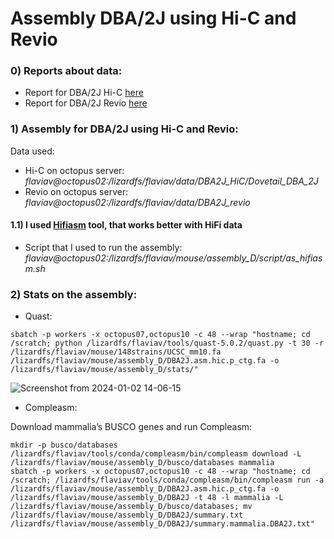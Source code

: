 # Assembly DBA/2J using Hi-C and Revio

### 0) Reports about data:
- Report for DBA/2J Hi-C [here](https://www.dropbox.com/home/97_Dovetail_Sequencing?di=left_nav_browse)
- Report for DBA/2J Revio [here](https://drive.google.com/file/d/1y35q3QDpy7X2XD-eef6Wuq3y3-PlxStf/view?usp=drive_link)

### 1) Assembly for DBA/2J using Hi-C and Revio:

Data used:
-  Hi-C on octopus server: *flaviav@octopus02:/lizardfs/flaviav/data/DBA2J_HiC/Dovetail_DBA_2J*
-  Revio on octopus server: *flaviav@octopus02:/lizardfs/flaviav/data/DBA2J_revio* 

#### 1.1) I used [Hifiasm](https://hifiasm.readthedocs.io/en/latest/index.html) tool, that works better with HiFi data

- Script that I used to run the assembly: *flaviav@octopus02:/lizardfs/flaviav/mouse/assembly_D/script/as_hifiasm.sh*

### 2) Stats on the assembly:

- Quast:

```
sbatch -p workers -x octopus07,octopus10 -c 48 --wrap "hostname; cd /scratch; python /lizardfs/flaviav/tools/quast-5.0.2/quast.py -t 30 -r /lizardfs/flaviav/mouse/148strains/UCSC_mm10.fa /lizardfs/flaviav/mouse/assembly_D/DBA2J.asm.hic.p_ctg.fa -o /lizardfs/flaviav/mouse/assembly_D/stats/"
```
![Screenshot from 2024-01-02 14-06-15](https://github.com/Flavia95/BXD_ONT-PacBio/assets/52487106/e477e0ab-3b28-42b6-a77f-48afabdd8882)

- Compleasm:

Download mammalia’s BUSCO genes and run Compleasm:
```
mkdir -p busco/databases
/lizardfs/flaviav/tools/conda/compleasm/bin/compleasm download -L /lizardfs/flaviav/mouse/assembly_D/busco/databases mammalia
sbatch -p workers -x octopus07,octopus10 -c 48 --wrap "hostname; cd /scratch; /lizardfs/flaviav/tools/conda/compleasm/bin/compleasm run -a /lizardfs/flaviav/mouse/assembly_D/DBA2J.asm.hic.p_ctg.fa -o /lizardfs/flaviav/mouse/assembly_D/DBA2J -t 48 -l mammalia -L /lizardfs/flaviav/mouse/assembly_D/busco/databases; mv /lizardfs/flaviav/mouse/assembly_D/DBA2J/summary.txt /lizardfs/flaviav/mouse/assembly_D/DBA2J/summary.mammalia.DBA2J.txt"
```
